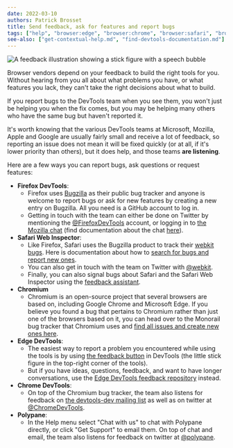 ```yaml
---
date: 2022-03-10
authors: Patrick Brosset
title: Send feedback, ask for features and report bugs
tags: ["help", "browser:edge", "browser:chrome", "browser:safari", "browser:firefox", "browser:polypane"]
see-also: ["get-contextual-help.md", "find-devtools-documentation.md"]
---
```

![A feedback illustration showing a stick figure with a speech bubble](../../assets/img/send-feedback-about-devtools.png)

Browser vendors depend on your feedback to build the right tools for you. Without hearing from you all about what problems you have, or what features you lack, they can't take the right decisions about what to build.

If you report bugs to the DevTools team when you see them, you won't just be helping you when the fix comes, but you may be helping many others who have the same bug but haven't reported it.

It's worth knowing that the various DevTools teams at Microsoft, Mozilla, Apple and Google are usually fairly small and receive a lot of feedback, so reporting an issue does not mean it will be fixed quickly (or at all, if it's lower priority than others), but it does help, and those teams **are listening**.

Here are a few ways you can report bugs, ask questions or request features:

* **Firefox DevTools**:
  * Firefox uses [Bugzilla](https://bugzilla.mozilla.org/) as their public bug tracker and anyone is welcome to report bugs or ask for new features by creating a new entry on Bugzilla. All you need is a GitHub account to log in.
  * Getting in touch with the team can either be done on Twitter by mentioning the [@FirefoxDevTools](https://twitter.com/FirefoxDevTools) account, or logging in to [the Mozilla chat](https://chat.mozilla.org) (find documentation about the chat [here](https://wiki.mozilla.org/Matrix)).
* **Safari Web Inspector**:
  * Like Firefox, Safari uses the Bugzilla product to track their [webkit bugs](https://bugs.webkit.org/). Here is documentation about how to [search for bugs and report new ones](https://webkit.org/reporting-bugs/).
  * You can also get in touch with the team on Twitter with [@webkit](https://twitter.com/webkit).
  * Finally, you can also signal bugs about Safari and the Safari Web Inspector using the [feedback assistant](https://developer.apple.com/bug-reporting/).
* **Chromium**
  * Chromium is an open-source project that several browsers are based on, including Google Chrome and Microsoft Edge. If you believe you found a bug that pertains to Chromium rather than just one of the browsers based on it, you can head over to the Monorail bug tracker that Chromium uses and [find all issues and create new ones here](https://bugs.chromium.org/p/chromium/issues/list).
* **Edge DevTools**:
  * The easiest way to report a problem you encountered while using the tools is by using [the feedback button](https://docs.microsoft.com/microsoft-edge/devtools-guide-chromium/contact#use-the-send-feedback-window) in DevTools (the little stick figure in the top-right corner of the tools).
  * But if you have ideas, questions, feedback, and want to have longer conversations, use the [Edge DevTools feedback repository](https://github.com/MicrosoftEdge/DevTools/) instead.
* **Chrome DevTools**:
  * On top of the Chromium bug tracker, the team also listens for feedback on [the devtools-dev mailing list](https://www.chromium.org/teams/devtools) as well as on twitter at [@ChromeDevTools](https://twitter.com/ChromeDevTools).
* **Polypane**:
    * In the Help menu select "Chat with us" to chat with Polypane directly, or click "Get Support" to email them. On top of chat and email, the team also listens for feedback on twitter at [@polypane](https://twitter.com/Polypane).
